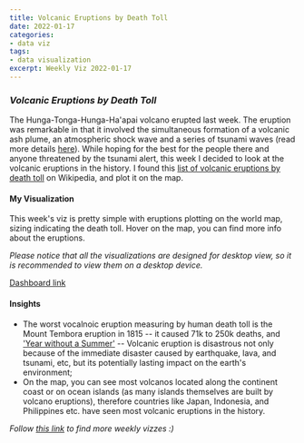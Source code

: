 ```yaml
---
title: Volcanic Eruptions by Death Toll
date: 2022-01-17
categories:
- data viz
tags:
- data visualization
excerpt: Weekly Viz 2022-01-17
---
```


### *Volcanic Eruptions by Death Toll*

The Hunga-Tonga-Hunga-Ha'apai volcano erupted last week. The eruption was remarkable in that it involved the simultaneous formation of a volcanic ash plume, an atmospheric shock wave and a series of tsunami waves (read more details [here](https://www.cnn.com/2022/01/17/opinions/tonga-volcano-eruption-tsunami-lessons/index.html)). While hoping for the best for the people there and anyone threatened by the tsunami alert, this week I decided to look at the volcanic eruptions in the history. I found this [list of volcanic eruptions by death toll](https://en.wikipedia.org/wiki/List_of_volcanic_eruptions_by_death_toll) on Wikipedia, and plot it on the map.  

#### My Visualization

This week's viz is pretty simple with eruptions plotting on the world map, sizing indicating the death toll. Hover on the map, you can find more info about the eruptions.  

*Please notice that all the visualizations are designed for desktop view, so it is recommended to view them on a desktop device.*  

<div class='tableauPlaceholder' id='viz1642453199390' style='position: relative'>
  <object class='tableauViz'  style='display:none;'>
    <param name='host_url' value='https%3A%2F%2Fpublic.tableau.com%2F' />
    <param name='embed_code_version' value='3' />
    <param name='site_root' value='' />
    <param name='name' value='20220117VolcanicEruptionsbyDeathToll&#47;VolcanicEruptionsbyDeathToll' />
    <param name='tabs' value='no' />
    <param name='toolbar' value='yes' />
    <param name='animate_transition' value='yes' />
    <param name='display_static_image' value='yes' />
    <param name='display_spinner' value='yes' />
    <param name='display_overlay' value='yes' />
    <param name='display_count' value='yes' />
    <param name='language' value='en-US' />
    <param name='filter' value='publish=yes' />
  </object></div>         
  <script type='text/javascript'>       
  var divElement = document.getElementById('viz1642453199390');    
  var vizElement = divElement.getElementsByTagName('object')[0];            
  if ( divElement.offsetWidth > 800 ) { vizElement.style.width='800px';vizElement.style.height='727px';} else if ( divElement.offsetWidth > 500 ) { vizElement.style.width='800px';vizElement.style.height='727px';} else { vizElement.style.width='100%';vizElement.style.height='727px';}       
  var scriptElement = document.createElement('script');                 
  scriptElement.src = 'https://public.tableau.com/javascripts/api/viz_v1.js';        
  vizElement.parentNode.insertBefore(scriptElement, vizElement);            
</script>
  
[Dashboard link](https://public.tableau.com/views/20220117VolcanicEruptionsbyDeathToll/VolcanicEruptionsbyDeathToll?:language=en-US&publish=yes&:display_count=n&:origin=viz_share_link)
  
#### Insights
* The worst vocalnoic eruption measuring by human death toll is the Mount Tembora eruption in 1815 -- it caused 71k to 250k deaths, and ['Year without a Summer'](https://en.wikipedia.org/wiki/Year_Without_a_Summer) -- Volcanic eruption is disastrous not only because of the immediate disaster caused by earthquake, lava, and tsunami, etc, but its potentially lasting impact on the earth's environment;  
* On the map, you can see most volcanos located along the continent coast or on ocean islands (as many islands themselves are built by volcano eruptions), therefore countries like Japan, Indonesia, and Philippines etc. have seen most volcanic eruptions in the history.  

 
*Follow [this link](https://yudong-94.github.io/personal-website/project/WeeklyViz2022/) to find more weekly vizzes :)*
